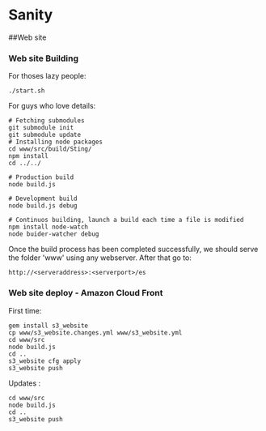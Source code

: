 # Sanity

##Web site
### Web site Building
For thoses lazy people:
```
./start.sh
```

For guys who love details:

```
# Fetching submodules
git submodule init
git submodule update
# Installing node packages
cd www/src/build/Sting/
npm install 
cd ../../

# Production build
node build.js

# Development build
node build.js debug

# Continuos building, launch a build each time a file is modified
npm install node-watch
node buider-watcher debug
```

Once the build process has been completed successfully, we should serve the folder 'www' using any webserver. After that go to:
```
http://<serveraddress>:<serverport>/es
```

### Web site deploy - Amazon Cloud Front

First time:
```
gem install s3_website
cp www/s3_website.changes.yml www/s3_website.yml 
cd www/src
node build.js
cd ..
s3_website cfg apply
s3_website push
```

Updates :
```
cd www/src
node build.js
cd ..
s3_website push 
```
